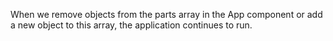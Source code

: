 When we remove objects from the parts array in the App component or add a new object to this array, the application continues to run.